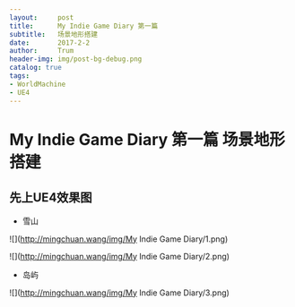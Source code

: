 ```yaml
---
layout:     post
title:      My Indie Game Diary 第一篇
subtitle:   场景地形搭建
date:       2017-2-2
author:     Trum
header-img: img/post-bg-debug.png
catalog: true
tags:
- WorldMachine
- UE4
---
```


# My Indie Game Diary 第一篇 场景地形搭建
## 先上UE4效果图

- 雪山

![](http://mingchuan.wang/img/My Indie Game Diary/1.png)

![](http://mingchuan.wang/img/My Indie Game Diary/2.png)

- 岛屿

![](http://mingchuan.wang/img/My Indie Game Diary/3.png)

